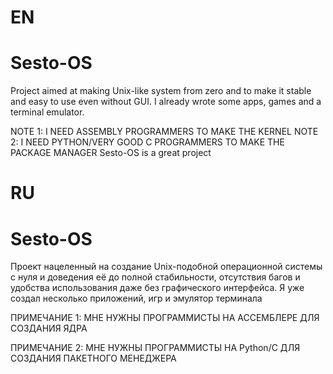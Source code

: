 # EN
# Sesto-OS
Project aimed at making Unix-like system from zero and to make it stable and easy to use even without GUI. I already wrote some apps, games and a terminal emulator.

NOTE 1:
 I NEED ASSEMBLY PROGRAMMERS TO MAKE THE KERNEL
NOTE 2:
 I NEED PYTHON/VERY GOOD C PROGRAMMERS TO MAKE THE PACKAGE MANAGER
Sesto-OS is a great project
# RU
# Sesto-OS
Проект нацеленный на создание Unix-подобной операционной системы с нуля и доведения её до полной стабильности, отсутствия багов и удобства использования даже без графического интерфейса. Я уже создал несколько приложений, игр и эмулятор терминала

ПРИМЕЧАНИЕ 1:
 МНЕ НУЖНЫ ПРОГРАММИСТЫ НА АССЕМБЛЕРЕ ДЛЯ СОЗДАНИЯ ЯДРА

ПРИМЕЧАНИЕ 2:
 МНЕ НУЖНЫ ПРОГРАММИСТЫ НА Python/C ДЛЯ СОЗДАНИЯ ПАКЕТНОГО МЕНЕДЖЕРА
